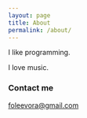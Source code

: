 ```yaml
---
layout: page
title: About
permalink: /about/
---
```


I like programming.

I love music.

### Contact me

[foleevora@gmail.com](mailto:foleevora@gmail.com.com)
